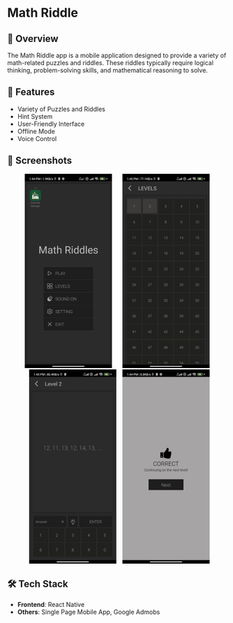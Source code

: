 # Math Riddle
## 📱 Overview
The Math Riddle app is a mobile application designed to provide a variety of math-related puzzles and riddles. These riddles typically require logical thinking, problem-solving skills, and mathematical reasoning to solve. 
## 🚀 Features
-  Variety of Puzzles and Riddles
-  Hint System
-  User-Friendly Interface
-  Offline Mode
-  Voice Control

  ## 📸 Screenshots
  <p align="center">
  <img src="assets/Screenshots/Screenshot-1.jpg" width="200" style="margin-right: 10px;">
  <img src="assets/Screenshots/Screenshot-3.jpg" width="200" style="margin-left: 10px;">
  <img src="assets/Screenshots/Screenshot-5.jpg" width="200" style="margin-left: 10px;">
  <img src="assets/Screenshots/Screenshot-6.jpg" width="200" style="margin-left: 10px;">
</p>

## 🛠️ Tech Stack
- **Frontend**: React Native
- **Others**: Single Page Mobile App, Google Admobs
